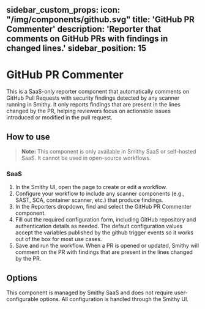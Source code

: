 
sidebar_custom_props:
icon: "/img/components/github.svg"
title: 'GitHub PR Commenter'
description: 'Reporter that comments on GitHub PRs with findings in changed lines.'
sidebar_position: 15
---------------------

# GitHub PR Commenter

This is a SaaS-only reporter component that automatically comments on GitHub Pull Requests with security findings detected by any scanner running in Smithy. It only reports findings that are present in the lines changed by the PR, helping reviewers focus on actionable issues introduced or modified in the pull request.

## How to use

> **Note:** This component is only available in Smithy SaaS or self-hosted SaaS. It cannot be used in open-source workflows.

### SaaS

1. In the Smithy UI, open the page to create or edit a workflow.
2. Configure your workflow to include any scanner components (e.g., SAST, SCA, container scanner, etc.) that produce findings.
3. In the Reporters dropdown, find and select the GitHub PR Commenter component.
4. Fill out the required configuration form, including GitHub repository and authentication details as needed. The default configuration values accept the variables published by the github trigger events so it works out of the box for most use cases.
5. Save and run the workflow. When a PR is opened or updated, Smithy will comment on the PR with findings that are present in the lines changed by the PR.

## Options

This component is managed by Smithy SaaS and does not require user-configurable options. All configuration is handled through the Smithy UI.
